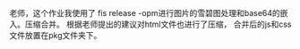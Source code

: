 老师，这个作业我使用了 fis release -opm进行图片的雪碧图处理和base64的嵌入。压缩合并。
根据老师提出的建议对html文件也进行了压缩，
合并后的js和css文件放置在pkg文件夹下。